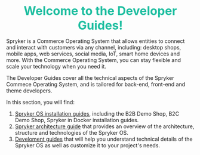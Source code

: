 <p align="center"><font size="6" color="1ebeao"><b>Welcome to the Developer Guides!</b></font></p>

Spryker is a Commerce Operating System that allows entities to connect and interact with customers via any channel, including: desktop shops, mobile apps, web services, social media, IoT, smart home devices and more. With the Commerce Operating System, you can stay flexible and scale your technology when you need it.

The Developer Guides cover all the technical aspects of the Spryker Commece Operating System, and is tailored for back-end, front-end and theme developers.

In this section, you will find: 
1. [Spryker OS installation guides](https://documentation.spryker.com/v4/docs/about-installation ), including the B2B Demo Shop, B2C Demo Shop,  Spryker in Docker installation guides.
2. [Spryker architecture guide](https://documentation.spryker.com/v4/docs/about-the-architecture-guide ) that provides an overview of the architecture, structure and technologies  of the Spryker OS.
3. [Develoment guides](https://documentation.spryker.com/v4/docs/about-the-development-guide ) that will help you understand technical details of the Spryker OS as well as customize it to your project's needs.